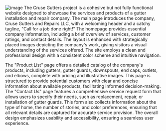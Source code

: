 ![image](https://github.com/user-attachments/assets/17dd858e-63b1-421b-b18c-610ea39b9bac)
The Cruse Gutters project is a cohesive but not fully functional website designed to showcase the services and products of a gutter installation and repair company. The main page introduces the company, Cruse Gutters and Repairs LLC, with a welcoming header and a catchy tagline, "Call for a job done right!" The homepage provides essential company information, including a brief overview of services, customer ratings, and contact details. The layout is enhanced with strategically placed images depicting the company's work, giving visitors a visual understanding of the services offered. The site employs a clean and professional design with a consistent color scheme and intuitive navigation.

The "Product List" page offers a detailed catalog of the company's products, including gutters, gutter guards, downspouts, end caps, outlets, and elbows, complete with pricing and illustrative images. This page is structured to provide potential customers with clear and concise information about available products, facilitating informed decision-making. The "Contact Us" page features a comprehensive service request form that allows users to specify their needs, such as replacement, repair, or installation of gutter guards. This form also collects information about the type of home, the number of stories, and color preferences, ensuring that all relevant details are captured for accurate service provision. The overall design emphasizes usability and accessibility, ensuring a seamless user experience.
